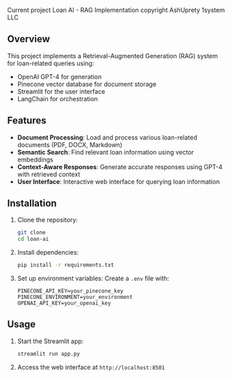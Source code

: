 Current project Loan AI - RAG Implementation copyright AshUprety 1system LLC 
 
## Overview
This project implements a Retrieval-Augmented Generation (RAG) system for loan-related queries using:
- OpenAI GPT-4 for generation
- Pinecone vector database for document storage
- Streamlit for the user interface
- LangChain for orchestration
 
## Features
- **Document Processing**: Load and process various loan-related documents (PDF, DOCX, Markdown)
- **Semantic Search**: Find relevant loan information using vector embeddings
- **Context-Aware Responses**: Generate accurate responses using GPT-4 with retrieved context
- **User Interface**: Interactive web interface for querying loan information
 
## Installation
 
1. Clone the repository:
   ```bash
   git clone 
   cd loan-ai
   ```
 
2. Install dependencies:
   ```bash
   pip install -r requirements.txt
   ```
 
3. Set up environment variables:
   Create a `.env` file with:
   ```
   PINECONE_API_KEY=your_pinecone_key
   PINECONE_ENVIRONMENT=your_environment
   OPENAI_API_KEY=your_openai_key
   ```
 
## Usage
 
1. Start the Streamlit app:
   ```bash
   streamlit run app.py
   ```
 
2. Access the web interface at `http://localhost:8501`
 
